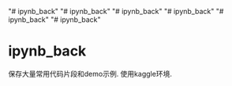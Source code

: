 "# ipynb_back" 
"# ipynb_back" 
"# ipynb_back" 
"# ipynb_back" 
"# ipynb_back" 
"# ipynb_back" 
# ipynb_back


保存大量常用代码片段和demo示例. 使用kaggle环境.
